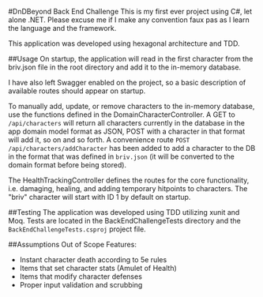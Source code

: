 #DnDBeyond Back End Challenge
This is my first ever project using C#, let alone .NET. Please excuse me if I make any convention faux pas as I learn the language and the framework.

This application was developed using hexagonal architecture and TDD.

##Usage
On startup, the application will read in the first character from the briv.json file in the root directory and add it to the in-memory database.

I have also left Swagger enabled on the project, so a basic description of available routes should appear on startup.

To manually add, update, or remove characters to the in-memory database, use the functions defined in the DomainCharacterController. A GET to `/api/characters` will return all characters currently in the database in the app domain model format as JSON, POST with a character in that format will add it, so on and so forth. A convenience route `POST /api/characters/addCharacter` has been added to add a character to the DB in the format that was defined in `briv.json` (it will be converted to the domain format before being stored).

The HealthTrackingController defines the routes for the core functionality, i.e. damaging, healing, and adding temporary hitpoints to characters. The "briv" character will start with ID 1 by default on startup. 

##Testing
The application was developed using TDD utilizing xunit and Moq. Tests are located in the BackEndChallengeTests directory and the `BackEndChallengeTests.csproj` project file. 

##Assumptions
Out of Scope Features: 
* Instant character death according to 5e rules
* Items that set character stats (Amulet of Health)
* Items that modify character defenses
* Proper input validation and scrubbing